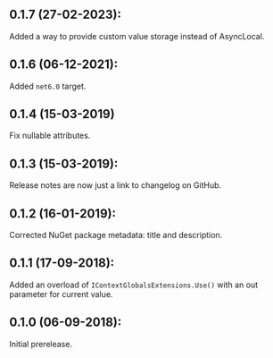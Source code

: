 ## 0.1.7 (27-02-2023):

Added a way to provide custom value storage instead of AsyncLocal.

## 0.1.6 (06-12-2021):

Added `net6.0` target.

## 0.1.4 (15-03-2019)

Fix nullable attributes.

## 0.1.3 (15-03-2019):

Release notes are now just a link to changelog on GitHub.


## 0.1.2 (16-01-2019):

Corrected NuGet package metadata: title and description.


## 0.1.1 (17-09-2018):

Added an overload of `IContextGlobalsExtensions.Use()` with an out parameter for current value.


## 0.1.0 (06-09-2018): 

Initial prerelease.
